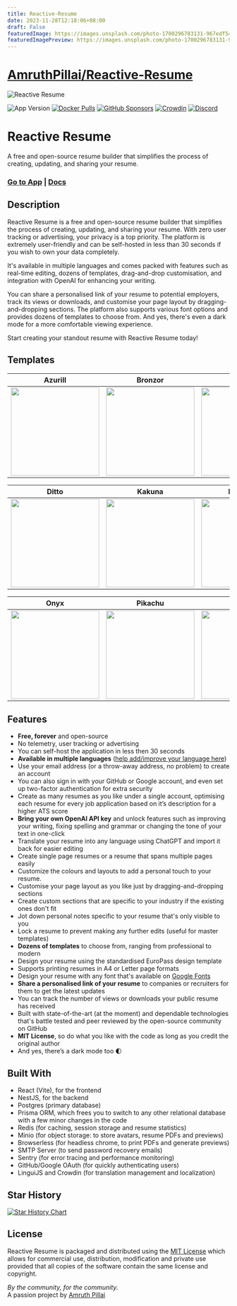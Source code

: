 ```yaml
---
title: Reactive-Resume
date: 2023-11-28T12:18:06+08:00
draft: False
featuredImage: https://images.unsplash.com/photo-1700296783131-967edf54a333?ixid=M3w0NjAwMjJ8MHwxfHJhbmRvbXx8fHx8fHx8fDE3MDExNDQ5NTF8&ixlib=rb-4.0.3
featuredImagePreview: https://images.unsplash.com/photo-1700296783131-967edf54a333?ixid=M3w0NjAwMjJ8MHwxfHJhbmRvbXx8fHx8fHx8fDE3MDExNDQ5NTF8&ixlib=rb-4.0.3
---
```


# [AmruthPillai/Reactive-Resume](https://github.com/AmruthPillai/Reactive-Resume)

![Reactive Resume](https://i.imgur.com/FFc4nyZ.jpg)

![App Version](https://img.shields.io/github/package-json/version/AmruthPillai/Reactive-Resume?label=version)
[![Docker Pulls](https://img.shields.io/docker/pulls/amruthpillai/reactive-resume)](https://hub.docker.com/repository/docker/amruthpillai/reactive-resume)
[![GitHub Sponsors](https://img.shields.io/github/sponsors/AmruthPillai)](https://github.com/sponsors/AmruthPillai)
[![Crowdin](https://badges.crowdin.net/reactive-resume/localized.svg)](https://crowdin.com/project/reactive-resume)
[![Discord](https://img.shields.io/discord/1173518977851473940?label=discord&link=https%3A%2F%2Fdiscord.gg%2FhzwkZbyvUW)](https://discord.gg/hzwkZbyvUW)

# Reactive Resume

A free and open-source resume builder that simplifies the process of creating, updating, and sharing your resume.

### [Go to App](https://rxresu.me/) | [Docs](https://docs.rxresu.me/)

## Description

Reactive Resume is a free and open-source resume builder that simplifies the process of creating, updating, and sharing your resume. With zero user tracking or advertising, your privacy is a top priority. The platform is extremely user-friendly and can be self-hosted in less than 30 seconds if you wish to own your data completely.

It's available in multiple languages and comes packed with features such as real-time editing, dozens of templates, drag-and-drop customisation, and integration with OpenAI for enhancing your writing.

You can share a personalised link of your resume to potential employers, track its views or downloads, and customise your page layout by dragging-and-dropping sections. The platform also supports various font options and provides dozens of templates to choose from. And yes, there's even a dark mode for a more comfortable viewing experience.

Start creating your standout resume with Reactive Resume today!

## Templates

| Azurill                                                      | Bronzor                                                     | Chikorita                                                   |
| ------------------------------------------------------------ | ----------------------------------------------------------- | ----------------------------------------------------------- |
| <img src="https://i.imgur.com/jKgo04C.jpeg" width="200px" /> | <img src="https://i.imgur.com/DFNQZP2.jpg" width="200px" /> | <img src="https://i.imgur.com/Dwv8Y7f.jpg" width="200px" /> |

| Ditto                                                       | Kakuna                                                      | Nosepass                                                    |
| ----------------------------------------------------------- | ----------------------------------------------------------- | ----------------------------------------------------------- |
| <img src="https://i.imgur.com/6c5lASL.jpg" width="200px" /> | <img src="https://i.imgur.com/268ML3t.jpg" width="200px" /> | <img src="https://i.imgur.com/npRLsPS.jpg" width="200px" /> |

| Onyx                                                        | Pikachu                                                     | Rhyhorn                                                     |
| ----------------------------------------------------------- | ----------------------------------------------------------- | ----------------------------------------------------------- |
| <img src="https://i.imgur.com/cxplXOW.jpg" width="200px" /> | <img src="https://i.imgur.com/Y9f7qsh.jpg" width="200px" /> | <img src="https://i.imgur.com/h4kQxy2.jpg" width="200px" /> |

## Features

- **Free, forever** and open-source
- No telemetry, user tracking or advertising
- You can self-host the application in less then 30 seconds
- **Available in multiple languages** ([help add/improve your language here](https://translate.rxresu.me/))
- Use your email address (or a throw-away address, no problem) to create an account
- You can also sign in with your GitHub or Google account, and even set up two-factor authentication for extra security
- Create as many resumes as you like under a single account, optimising each resume for every job application based on it’s description for a higher ATS score
- **Bring your own OpenAI API key** and unlock features such as improving your writing, fixing spelling and grammar or changing the tone of your text in one-click
- Translate your resume into any language using ChatGPT and import it back for easier editing
- Create single page resumes or a resume that spans multiple pages easily
- Customize the colours and layouts to add a personal touch to your resume.
- Customise your page layout as you like just by dragging-and-dropping sections
- Create custom sections that are specific to your industry if the existing ones don't fit
- Jot down personal notes specific to your resume that's only visible to you
- Lock a resume to prevent making any further edits (useful for master templates)
- **Dozens of templates** to choose from, ranging from professional to modern
- Design your resume using the standardised EuroPass design template
- Supports printing resumes in A4 or Letter page formats
- Design your resume with any font that's available on [Google Fonts](https://fonts.google.com/)
- **Share a personalised link of your resume** to companies or recruiters for them to get the latest updates
- You can track the number of views or downloads your public resume has received
- Built with state-of-the-art (at the moment) and dependable technologies that's battle tested and peer reviewed by the open-source community on GitHub
- **MIT License**, so do what you like with the code as long as you credit the original author
- And yes, there’s a dark mode too 🌓

## Built With

- React (Vite), for the frontend
- NestJS, for the backend
- Postgres (primary database)
- Prisma ORM, which frees you to switch to any other relational database with a few minor changes in the code
- Redis (for caching, session storage and resume statistics)
- Minio (for object storage: to store avatars, resume PDFs and previews)
- Browserless (for headless chrome, to print PDFs and generate previews)
- SMTP Server (to send password recovery emails)
- Sentry (for error tracing and performance monitoring)
- GitHub/Google OAuth (for quickly authenticating users)
- LinguiJS and Crowdin (for translation management and localization)

## Star History

<a href="https://star-history.com/#AmruthPillai/Reactive-Resume&Date">
  <picture>
    <source media="(prefers-color-scheme: dark)" srcset="https://api.star-history.com/svg?repos=AmruthPillai/Reactive-Resume&type=Date&theme=dark" />
    <source media="(prefers-color-scheme: light)" srcset="https://api.star-history.com/svg?repos=AmruthPillai/Reactive-Resume&type=Date" />
    <img alt="Star History Chart" src="https://api.star-history.com/svg?repos=AmruthPillai/Reactive-Resume&type=Date" />
  </picture>
</a>

## License

Reactive Resume is packaged and distributed using the [MIT License](/LICENSE.md) which allows for commercial use, distribution, modification and private use provided that all copies of the software contain the same license and copyright.

_By the community, for the community._  
A passion project by [Amruth Pillai](https://www.amruthpillai.com/)
